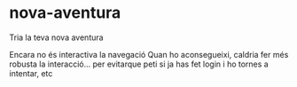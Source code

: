 # nova-aventura
Tria la teva nova aventura

Encara no és interactiva la navegació
Quan ho aconsegueixi, caldria fer més robusta la interacció... per evitarque peti si ja has fet login i ho tornes a intentar, etc
